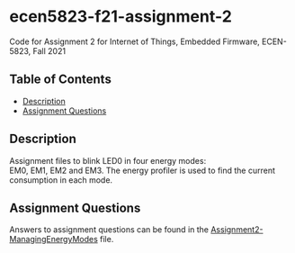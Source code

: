 # ecen5823-f21-assignment-2
Code for Assignment 2 for Internet of Things, Embedded Firmware, ECEN-5823, Fall 2021


## Table of Contents
* [Description](#description)
* [Assignment Questions](#assignmentquestions)

## Description
Assignment files to blink LED0 in four energy modes:  
EM0, EM1, EM2 and EM3. The energy profiler is used to find the current consumption in each mode.

## Assignment Questions
Answers to assignment questions can be found in the [Assignment2-ManagingEnergyModes](https://github.com/CU-ECEN-5823/ecen5823-assignment2-DhruvHMehta/blob/main/questions/Assignment2-ManagingEnergyModes.md) file. 
